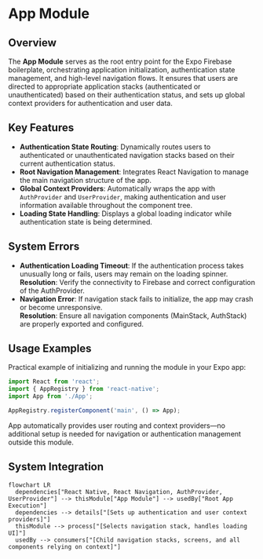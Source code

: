 # App Module

## Overview
The **App Module** serves as the root entry point for the Expo Firebase boilerplate, orchestrating application initialization, authentication state management, and high-level navigation flows. It ensures that users are directed to appropriate application stacks (authenticated or unauthenticated) based on their authentication status, and sets up global context providers for authentication and user data.

## Key Features
- **Authentication State Routing**: Dynamically routes users to authenticated or unauthenticated navigation stacks based on their current authentication status.
- **Root Navigation Management**: Integrates React Navigation to manage the main navigation structure of the app.
- **Global Context Providers**: Automatically wraps the app with `AuthProvider` and `UserProvider`, making authentication and user information available throughout the component tree.
- **Loading State Handling**: Displays a global loading indicator while authentication state is being determined.

## System Errors
- **Authentication Loading Timeout**: If the authentication process takes unusually long or fails, users may remain on the loading spinner.  
  **Resolution**: Verify the connectivity to Firebase and correct configuration of the AuthProvider.
- **Navigation Error**: If navigation stack fails to initialize, the app may crash or become unresponsive.  
  **Resolution**: Ensure all navigation components (MainStack, AuthStack) are properly exported and configured.

## Usage Examples
Practical example of initializing and running the module in your Expo app:

```javascript
import React from 'react';
import { AppRegistry } from 'react-native';
import App from './App';

AppRegistry.registerComponent('main', () => App);
```

App automatically provides user routing and context providers—no additional setup is needed for navigation or authentication management outside this module.

## System Integration

```mermaid
flowchart LR
  dependencies["React Native, React Navigation, AuthProvider, UserProvider"] --> thisModule["App Module"] --> usedBy["Root App Execution"]
  dependencies --> details["[Sets up authentication and user context providers]"]
  thisModule --> process["[Selects navigation stack, handles loading UI]"]
  usedBy --> consumers["[Child navigation stacks, screens, and all components relying on context]"]
```

